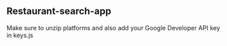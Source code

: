 ## Restaurant-search-app

Make sure to unzip platforms and also add your Google Developer API key in keys.js

